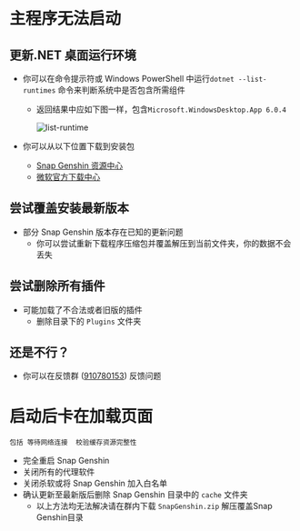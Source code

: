 # 主程序无法启动

## 更新.NET 桌面运行环境

  - 你可以在命令提示符或 Windows PowerShell 中运行`dotnet --list-runtimes` 命令来判断系统中是否包含所需组件

    - 返回结果中应如下图一样，包含`Microsoft.WindowsDesktop.App 6.0.4`

      ![list-runtime](https://img.snapgenshin.com/imgs/2022/03/161f052144c1e32d.png)

  - 你可以从以下位置下载到安装包
    - [Snap Genshin 资源中心](https://resource.snapgenshin.com/Environment/)
    - [微软官方下载中心](https://dotnet.microsoft.com/zh-cn/download/dotnet/thank-you/runtime-desktop-6.0.2-windows-x64-installer)

## 尝试覆盖安装最新版本

- 部分 Snap Genshin 版本存在已知的更新问题
  - 你可以尝试重新下载程序压缩包并覆盖解压到当前文件夹，你的数据不会丢失

## 尝试删除所有插件
- 可能加载了不合法或者旧版的插件
  - 删除目录下的 `Plugins` 文件夹

## 还是不行？

- 你可以在反馈群 ([910780153](https://jq.qq.com/?_wv=1027&k=MHLNhhYJ)) 反馈问题

# 启动后卡在加载页面
    包括 等待网络连接  校验缓存资源完整性 
- 完全重启 Snap Genshin
- 关闭所有的代理软件
- 关闭杀软或将 Snap Genshin 加入白名单
- 确认更新至最新版后删除 Snap Genshin 目录中的 `cache` 文件夹
  - 以上方法均无法解决请在群内下载 `SnapGenshin.zip` 解压覆盖Snap Genshin目录



